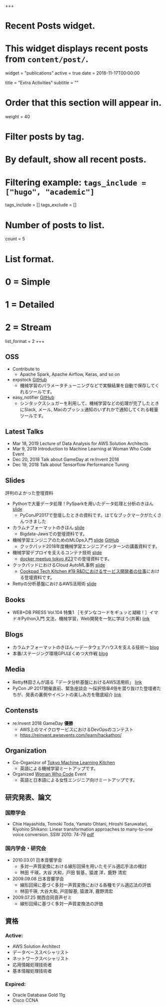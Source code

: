 +++
# Recent Posts widget.
# This widget displays recent posts from `content/post/`.
widget = "publications"
active = true
date = 2018-11-17T00:00:00

title = "Extra Activities"
subtitle = ""

# Order that this section will appear in.
weight = 40

# Filter posts by tag.
#  By default, show all recent posts.
#  Filtering example: `tags_include = ["hugo", "academic"]`
tags_include = []
tags_exclude = []

# Number of posts to list.
count = 5

# List format.
#   0 = Simple
#   1 = Detailed
#   2 = Stream
list_format = 2
+++

## OSS

* Contribute to
   * Apache Spark, Apache Airflow, Keras, and so on
* expstock [GitHub](https://github.com/chie8842/expstock)
   * 機械学習のパラメータチューニングなどで実験結果を自動で保存してくれるツールです。
* easy_notifier [GitHub](https://github.com/chie8842/easy_notifier)
   * シンタックスシュガーを利用して、機械学習などの処理が完了したときにSlack, メール, Macのプッシュ通知のいずれかで通知してくれる軽量ツールです。

## Latest Talks

* Mar 18, 2019	Lecture of Data Analysis for AWS Solution Architects
* Mar 9, 2019	Introduction to Machine Learning at Woman Who Code Event
* Dec 20, 2018	Talk about GameDay at re:Invent 2018
* Dec 19, 2018	Talk about Tensorflow Performance Tuning

## Slides
評判のよかった登壇資料

* Pythonで大量データ処理！PySparkを用いたデータ処理と分析のきほん [slide](https://speakerdeck.com/chie8842/pythondeda-liang-detachu-li-pysparkwoyong-itadetachu-li-tofen-xi-falsekihon)
  * PyConJP2017で登壇したときの資料です。はてなブックマークがたくさんつきました
* カラムナフォーマットのきほん [slide](https://speakerdeck.com/chie8842/karamunahuomatutofalsekihon-2)
  * Bigdata-Jawsでの登壇資料です。
* 機械学習エンジニアのためのMLOps入門 [slide](https://speakerdeck.com/chie8842/cookpad-internship-mlops-lecture-1) [GitHub](https://github.com/chie8842/cookpad_internship_mlops_2018)
  * クックパッド2018年度機械学習エンジニアインターンの講義資料です。
* 機械学習デプロイを支えるコンテナ技術 [slide](https://speakerdeck.com/chie8842/ji-jie-xue-xi-depuroiwozhi-erukontenaji-shu-machine-learning-on-docker)
  * [docker meetup tokyo #23](https://events.docker.com/events/details/docker-tokyo-presents-docker-meetup-23)での登壇資料です。
* クックパッドにおけるCloud AutoML事例 [slide](https://speakerdeck.com/chie8842/kutukupatudoniokerucloud-automlshi-li)
  * [Cookpad Tech Kitchen #19 R&Dにおけるサービス開発者の仕事](https://cookpad.connpass.com/event/104459/ )における登壇資料です。
* Rettyの分析基盤におけるAWS活用術 [slide](https://speakerdeck.com/chie8842/rettyfalsefen-xi-ji-pan-niokeruawshuo-yong-shu)

## Books

* WEB+DB PRESS Vol.104 特集1 ［モダンなコードをギュッと凝縮！］イマドキPython入門 文法，機械学習，Web開発を一気に学ぼう(共著) [link](https://gihyo.jp/magazine/wdpress/archive/2018/vol104)

## Blogs

* カラムナフォーマットのきほん 〜データウェアハウスを支える技術〜 [blog](https://engineer.retty.me/entry/columnar-storage-format)
*  本番/ステージング環境GPUぼくめつ大作戦 [blog](https://techlife.cookpad.com/entry/gpu_to_cpu)

## Media

* Retty林田さんが語る「データ分析基盤におけるAWS活用術」 [link](http://ascii.jp/elem/000/001/605/1605062/)
* PyCon JP 2017開催直前、緊急座談会 ～採択倍率4倍を潜り抜けた登壇者たちが、発表の裏側やイベントの楽しみ方を徹底紹介 [link](https://codezine.jp/article/detail/10391)

## Contensts

* re:Invent 2018 GameDay **優勝**
  * AWS上のマイクロサービスにおけるDevOpsのコンテスト
  * https://reinvent.awsevents.com/learn/hackathon/

## Organization

* Co-Organizor of [Tokyo Machine Learning Kitchen](https://www.meetup.com/ja-JP/tokyo-machine-learning-kitchen/)
  * 英語による機械学習ミートアップです。
* Organized [Woman Who Code](https://www.meetup.com/Women-Who-Code-Tokyo/) Event
  * 英語と日本語による女性エンジニア向けミートアップです。

## 研究発表、論文
### 国際学会
* Chie Hayashida, Tomoki Toda, Yamato Ohtani, Hiroshi Saruwatari, Kiyohiro Shikano:
Linear transformation approaches to many-to-one voice conversion. SSW 2010: 74-79 [pdf](https://www.isca-speech.org/archive/ssw7/papers/ssw7_074.pdf)

### 国内学会・研究会
* 2010.03.01 日本音響学会
  * 多対一声質変換における線形回帰を用いたモデル適応手法の検討
  * 林田 千瑛，大谷 大和，戸田 智基，猿渡 洋，鹿野 清宏
* 2009.09.08 日本音響学会
  * 線形回帰に基づく多対一声質変換における各種モデル適応法の評価
  * 林田千瑛, 大谷大和, 戸田智基, 猿渡洋, 鹿野清宏
* 2009.07.25 関西合同音声ゼミ
  * 線形回帰に基づく多対一声質変換法の評価

## 資格
### Active:
* AWS Solution Architect
* データベーススペシャリスト
* ネットワークスペシャリスト
* 応用情報処理技術者
* 基本情報処理技術者

### Expired:
* Oracle Database Gold 11g
* Cisco CCNA
